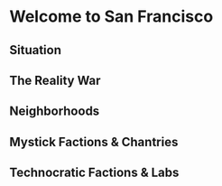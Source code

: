 # Welcome to San Francisco

## Situation

## The Reality War

## Neighborhoods

## Mystick Factions & Chantries

## Technocratic Factions & Labs

